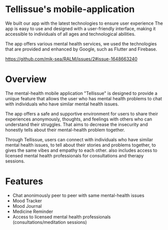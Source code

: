 # Tellissue's mobile-application  

We built our app with the latest technologies to ensure user experience
The app is easy to use and designed with a user-friendly interface, making it accessible to individuals of all ages and technological abilities.

The app offers various mental health services, we used the technologies that are provided and enhanced by Google, such as Flutter and Firebase.


https://github.com/mik-sea/RALM/issues/2#issue-1648663240
# Overview

The mental-health mobile application "Tellissue" is designed to provide a unique feature that allows the user who has mental health problems to chat with individuals who have similar mental health issues.

The app offers a safe and supportive environment for users to share their experiences anonymously, thoughts, and feelings with others who can understand their struggles. That aims to decrease the insecurity and honestly tells about their mental-health problem together.

Through Tellissue, users can connect with individuals who have similar mental health issues, to tell about their stories and problems together, to gives the same vibes and empathy to each other. also includes access to licensed mental health professionals for consultations and therapy sessions. 


# Features

 - Chat anonimously peer to peer with same mental-health issues
 - Mood Tracker
 - Mood Journal
 - Medicine Reminder
 - Access to licensed mental health professionals (consultations/meditation sessions) 
